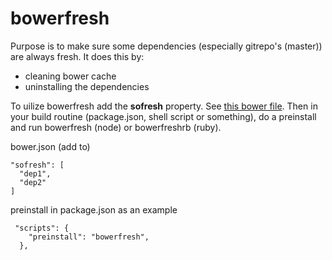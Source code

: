 bowerfresh
==========

Purpose is to make sure some dependencies (especially gitrepo's (master)) are always fresh. 
It does this by:

- cleaning bower cache
- uninstalling the dependencies

To uilize bowerfresh add the **sofresh** property. See [this bower file](./bower.json). 
Then in your build routine (package.json, shell script or something), do a preinstall and run bowerfresh (node) or bowerfreshrb (ruby).

bower.json (add to)
```
"sofresh": [
  "dep1",
  "dep2"
]
```
preinstall in package.json as an example
```
 "scripts": {
    "preinstall": "bowerfresh",
  },
```
